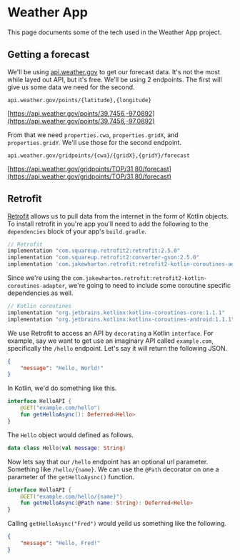 # Weather App

This page documents some of the tech used in the Weather App project.

## Getting a forecast

We'll be using [api.weather.gov](https://api.weather.gov) to get our forecast data. It's not the most while layed out API, but it's free. We'll be using 2 endpoints. The first will give us some data we need for the second.

```
api.weather.gov/points/{latitude},{longitude}
```

[https://api.weather.gov/points/39.7456,-97.0892](https://api.weather.gov/points/39.7456,-97.0892)

From that we need `properties.cwa`, `properties.gridX`, and `properties.gridY`. We'll use those for the second endpoint.

```
api.weather.gov/gridpoints/{cwa}/{gridX},{gridY}/forecast
```
[https://api.weather.gov/gridpoints/TOP/31,80/forecast](https://api.weather.gov/gridpoints/TOP/31,80/forecast)

## Retrofit

[Retrofit](https://square.github.io/retrofit/) allows us to pull data from the internet in the form of Kotlin objects. To install retrofit in you're app you'll need to add the following to the `dependencies` block of your app's `build.gradle`.

```groovy
// Retrofit
implementation "com.squareup.retrofit2:retrofit:2.5.0"
implementation "com.squareup.retrofit2:converter-gson:2.5.0"
implementation 'com.jakewharton.retrofit:retrofit2-kotlin-coroutines-adapter:0.9.2'
```

Since we're using the `com.jakewharton.retrofit:retrofit2-kotlin-coroutines-adapter`, we're going to need to include some coroutine specific dependencies as well.

```groovy
// Kotlin coroutines
implementation "org.jetbrains.kotlinx:kotlinx-coroutines-core:1.1.1"
implementation "org.jetbrains.kotlinx:kotlinx-coroutines-android:1.1.1"
```

We use Retrofit to access an API by `decorating` a Kotlin `interface`. For example, say we want to get use an imaginary API called `example.com`, specifically the `/hello` endpoint. Let's say it will return the following JSON.

```json
{
    "message": "Hello, World!"
}
```

In Kotlin, we'd do something like this.

```kotlin
interface HelloAPI {
    @GET("example.com/hello")
    fun getHelloAsync(): Deferred<Hello>
}
```

The `Hello` object would defined as follows.

```kotlin
data class Hello(val message: String)
```

Now lets say that our `/hello` endpoint has an optional url parameter. Something like `/hello/{name}`. We can use the `@Path` decorator on one a parameter of the `getHelloAysnc()` function.

```kotlin
interface HelloAPI {
    @GET("example.com/hello/{name}")
    fun getHelloAsync(@Path name: String): Deferred<Hello>
}
```

Calling `getHelloAsync("Fred")` would yeild us something like the following.

```json
{
    "message": "Hello, Fred!"
}
```
